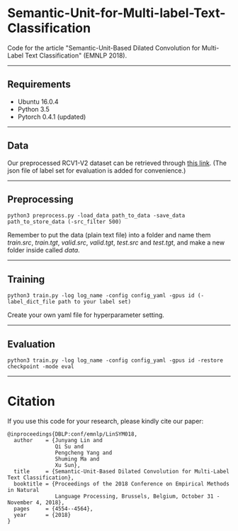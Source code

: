 # Semantic-Unit-for-Multi-label-Text-Classification
Code for the article "Semantic-Unit-Based Dilated Convolution for Multi-Label Text Classification" (EMNLP 2018).

***********************************************************

## Requirements
* Ubuntu 16.0.4
* Python 3.5
* Pytorch 0.4.1 (updated)

**************************************************************

## Data
Our preprocessed RCV1-V2 dataset can be retrieved through [this link](https://drive.google.com/open?id=1oQ5_gPoRwAl7UGWTDNu4qATNtJ1l1kXd). (The json file of label set for evaluation is added for convenience.)

***************************************************************

## Preprocessing
```
python3 preprocess.py -load_data path_to_data -save_data path_to_store_data (-src_filter 500)
```
Remember to put the data (plain text file) into a folder and name them *train.src*, *train.tgt*, *valid.src*, *valid.tgt*, *test.src* and *test.tgt*, and make a new folder inside called *data*. 

***************************************************************

## Training
```
python3 train.py -log log_name -config config_yaml -gpus id (-label_dict_file path to your label set)
```
Create your own yaml file for hyperparameter setting.

****************************************************************

## Evaluation
```
python3 train.py -log log_name -config config_yaml -gpus id -restore checkpoint -mode eval
```

*******************************************************************

# Citation
If you use this code for your research, please kindly cite our paper:
```
@inproceedings{DBLP:conf/emnlp/LinSYM018,
  author    = {Junyang Lin and
               Qi Su and
               Pengcheng Yang and
               Shuming Ma and
               Xu Sun},
  title     = {Semantic-Unit-Based Dilated Convolution for Multi-Label Text Classification},
  booktitle = {Proceedings of the 2018 Conference on Empirical Methods in Natural
               Language Processing, Brussels, Belgium, October 31 - November 4, 2018},
  pages     = {4554--4564},
  year      = {2018}
}
```

